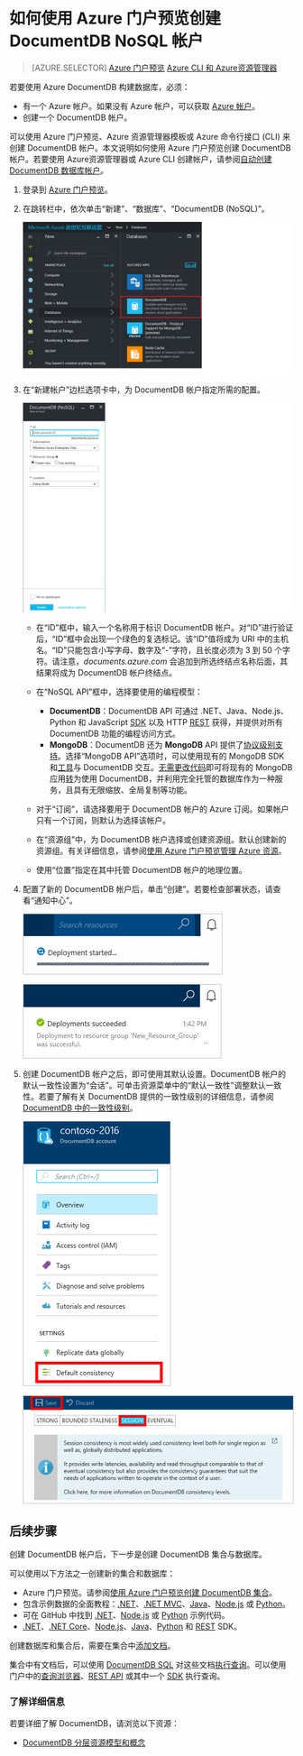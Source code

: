 <properties
    pageTitle="如何创建 DocumentDB 帐户 | Azure"
    description="使用 Azure DocumentDB 创建 NoSQL 数据库。遵循本说明文档创建 DocumentDB 帐户，并开始构建运行速度飞快且可全局缩放的 NoSQL 数据库。"
    keywords="构建数据库"
    services="documentdb"
    documentationcenter=""
    author="mimig1"
    manager="jhubbard"
    editor="monicar" />  

<tags
    ms.assetid="0e7f8488-7bb7-463e-b6fd-3ae91a02c03a"
    ms.service="documentdb"
    ms.workload="data-services"
    ms.tgt_pltfrm="na"
    ms.devlang="na"
    ms.topic="get-started-article"
    ms.date="11/16/2016"
    wacn.date="01/04/2017"
    ms.author="mimig" />  


# 如何使用 Azure 门户预览创建 DocumentDB NoSQL 帐户
>[AZURE.SELECTOR]
[Azure 门户预览](/documentation/articles/documentdb-create-account/)
[Azure CLI 和 Azure资源管理器](/documentation/articles/documentdb-automation-resource-manager-cli/)

若要使用 Azure DocumentDB 构建数据库，必须：

- 有一个 Azure 帐户。如果没有 Azure 帐户，可以获取 [Azure 帐户](/pricing/1rmb-trial/)。
- 创建一个 DocumentDB 帐户。

可以使用 Azure 门户预览、Azure 资源管理器模板或 Azure 命令行接口 (CLI) 来创建 DocumentDB 帐户。本文说明如何使用 Azure 门户预览创建 DocumentDB 帐户。若要使用 Azure资源管理器或 Azure CLI 创建帐户，请参阅[自动创建 DocumentDB 数据库帐户](/documentation/articles/documentdb-automation-resource-manager-cli/)。

1. 登录到 [Azure 门户预览](https://portal.azure.cn/)。
2. 在跳转栏中，依次单击“新建”、“数据库”、“DocumentDB (NoSQL)”。

   ![屏幕截图：Azure 门户预览，其中突出显示“更多服务”和 DocumentDB (NoSQL)](./media/documentdb-create-account/create-nosql-db-databases-json-tutorial-1.png)  

3. 在“新建帐户”边栏选项卡中，为 DocumentDB 帐户指定所需的配置。

    ![“新建 DocumentDB”边栏选项卡的屏幕截图](./media/documentdb-create-account/create-nosql-db-databases-json-tutorial-2.png)  


   - 在“ID”框中，输入一个名称用于标识 DocumentDB 帐户。对“ID”进行验证后，“ID”框中会出现一个绿色的复选标记。该“ID”值将成为 URI 中的主机名。“ID”只能包含小写字母、数字及“-”字符，且长度必须为 3 到 50 个字符。请注意，*documents.azure.com* 会追加到所选终结点名称后面，其结果将成为 DocumentDB 帐户终结点。
   - 在“NoSQL API”框中，选择要使用的编程模型：

     - **DocumentDB**：DocumentDB API 可通过 .NET、Java、Node.js、Python 和 JavaScript [SDK](/documentation/articles/documentdb-sdk-dotnet/) 以及 HTTP [REST](https://msdn.microsoft.com/zh-cn/library/azure/dn781481.aspx) 获得，并提供对所有 DocumentDB 功能的编程访问方式。
     - **MongoDB**：DocumentDB 还为 **MongoDB** API 提供了[协议级别支持](/documentation/articles/documentdb-protocol-mongodb/)。选择“MongoDB API”选项时，可以使用现有的 MongoDB SDK 和[工具](/documentation/articles/documentdb-mongodb-mongochef/)与 DocumentDB 交互。[无需更改代码](/documentation/articles/documentdb-connect-mongodb-account/)即可将现有的 MongoDB 应用[转](/documentation/articles/documentdb-import-data/)为使用 DocumentDB，并利用完全托管的数据库作为一种服务，且具有无限缩放、全局复制等功能。
   - 对于“订阅”，请选择要用于 DocumentDB 帐户的 Azure 订阅。如果帐户只有一个订阅，则默认为选择该帐户。
   - 在“资源组”中，为 DocumentDB 帐户选择或创建资源组。默认创建新的资源组。有关详细信息，请参阅[使用 Azure 门户预览管理 Azure 资源](/documentation/articles/resource-group-portal/)。
   - 使用“位置”指定在其中托管 DocumentDB 帐户的地理位置。
4. 配置了新的 DocumentDB 帐户后，单击“创建”。若要检查部署状态，请查看“通知中心”。

   ![快速创建数据库 — 通知中心的屏幕截图，其中显示正在创建 DocumentDB 帐户](./media/documentdb-create-account/create-nosql-db-databases-json-tutorial-4.png)  


   ![通知中心的屏幕截图，其中显示 DocumentDB 帐户已成功创建并且部署到资源组 — 在线数据库创建者通知](./media/documentdb-create-account/create-nosql-db-databases-json-tutorial-5.png)  

5. 创建 DocumentDB 帐户之后，即可使用其默认设置。DocumentDB 帐户的默认一致性设置为“会话”。可单击资源菜单中的“默认一致性”调整默认一致性。若要了解有关 DocumentDB 提供的一致性级别的详细信息，请参阅 [DocumentDB 中的一致性级别](/documentation/articles/documentdb-consistency-levels/)。

   ![“资源组”边栏选项卡的屏幕截图 — 开始应用程序开发](./media/documentdb-create-account/create-nosql-db-databases-json-tutorial-6.png)  


   ![“一致性级别”边栏选项卡的屏幕截图 — 会话一致性](./media/documentdb-create-account/create-nosql-db-databases-json-tutorial-7.png)

[How to: Create a DocumentDB account]: #Howto
[Next steps]: #NextSteps
[documentdb-manage]: /documentation/articles/documentdb-manage/


## 后续步骤
创建 DocumentDB 帐户后，下一步是创建 DocumentDB 集合与数据库。

可以使用以下方法之一创建新的集合和数据库：

- Azure 门户预览。请参阅[使用 Azure 门户预览创建 DocumentDB 集合](/documentation/articles/documentdb-create-collection/)。
- 包含示例数据的全面教程：[.NET](/documentation/articles/documentdb-get-started/)、[.NET MVC](/documentation/articles/documentdb-dotnet-application/)、[Java](/documentation/articles/documentdb-java-application/)、[Node.js](/documentation/articles/documentdb-nodejs-application/) 或 [Python](/documentation/articles/documentdb-python-application/)。
- 可在 GitHub 中找到 [.NET](/documentation/articles/documentdb-dotnet-samples/#database-examples/)、[Node.js](/documentation/articles/documentdb-nodejs-samples/#database-examples/) 或 [Python](/documentation/articles/documentdb-python-samples/#database-examples/) 示例代码。
- [.NET](/documentation/articles/documentdb-sdk-dotnet/)、[.NET Core](/documentation/articles/documentdb-sdk-dotnet-core/)、[Node.js](/documentation/articles/documentdb-sdk-node/)、[Java](/documentation/articles/documentdb-sdk-java/)、[Python](/documentation/articles/documentdb-sdk-python/) 和 [REST](https://msdn.microsoft.com/zh-cn/library/azure/mt489072.aspx) SDK。

创建数据库和集合后，需要在集合中[添加文档](/documentation/articles/documentdb-view-json-document-explorer/)。

集合中有文档后，可以使用 [DocumentDB SQL](/documentation/articles/documentdb-sql-query/) 对这些文档[执行查询](/documentation/articles/documentdb-sql-query/#executing-sql-queries/)。可以使用门户中的[查询浏览器](/documentation/articles/documentdb-query-collections-query-explorer/)、[REST API](https://msdn.microsoft.com/zh-cn/library/azure/dn781481.aspx) 或其中一个 [SDK](/documentation/articles/documentdb-sdk-dotnet/) 执行查询。

### 了解详细信息
若要详细了解 DocumentDB，请浏览以下资源：

- [DocumentDB 分层资源模型和概念](/documentation/articles/documentdb-resources/)

<!---HONumber=Mooncake_Quality_Review_1230_2016-->
